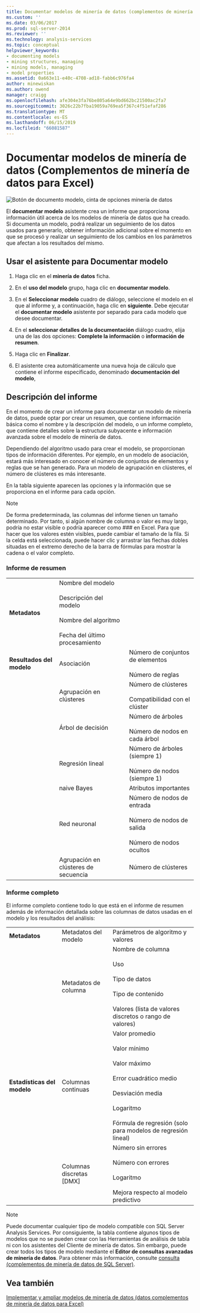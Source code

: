 ```yaml
---
title: Documentar modelos de minería de datos (complementos de minería de datos para Excel de datos) | Microsoft Docs
ms.custom: ''
ms.date: 03/06/2017
ms.prod: sql-server-2014
ms.reviewer: ''
ms.technology: analysis-services
ms.topic: conceptual
helpviewer_keywords:
- documenting models
- mining structures, managing
- mining models, managing
- model properties
ms.assetid: 0a663e11-e40c-4708-ad18-fabb6c976fa4
author: minewiskan
ms.author: owend
manager: craigg
ms.openlocfilehash: afe304e3fa76be805a64e9bd662bc21500ac2fa7
ms.sourcegitcommit: 3026c22b7fba19059a769ea5f367c4f51efaf286
ms.translationtype: MT
ms.contentlocale: es-ES
ms.lasthandoff: 06/15/2019
ms.locfileid: "66081587"
---
```

# <a name="documenting-mining-models-data-mining-add-ins-for-excel"></a>Documentar modelos de minería de datos (Complementos de minería de datos para Excel)
  ![Botón de documento modelo, cinta de opciones minería de datos](media/dmc-docmodel.gif "botón documentar modelo, cinta de opciones minería de datos")  
  
 El **documentar modelo** asistente crea un informe que proporciona información útil acerca de los modelos de minería de datos que ha creado. Si documenta un modelo, podrá realizar un seguimiento de los datos usados para generarlo, obtener información adicional sobre el momento en que se procesó y realizar un seguimiento de los cambios en los parámetros que afectan a los resultados del mismo.  
  
## <a name="using-the-document-model-wizard"></a>Usar el asistente para Documentar modelo  
  
1.  Haga clic en el **minería de datos** ficha.  
  
2.  En el **uso del modelo** grupo, haga clic en **documentar modelo**.  
  
3.  En el **Seleccionar modelo** cuadro de diálogo, seleccione el modelo en el que al informe y, a continuación, haga clic en **siguiente**. Debe ejecutar el **documentar modelo** asistente por separado para cada modelo que desee documentar.  
  
4.  En el **seleccionar detalles de la documentación** diálogo cuadro, elija una de las dos opciones: **Complete la información** o **información de resumen**.  
  
5.  Haga clic en **Finalizar**.  
  
6.  El asistente crea automáticamente una nueva hoja de cálculo que contiene el informe especificado, denominado **documentación del modelo**,  
  
## <a name="understanding-the-report"></a>Descripción del informe  
 En el momento de crear un informe para documentar un modelo de minería de datos, puede optar por crear un resumen, que contiene información básica como el nombre y la descripción del modelo, o un informe completo, que contiene detalles sobre la estructura subyacente e información avanzada sobre el modelo de minería de datos.  
  
 Dependiendo del algoritmo usado para crear el modelo, se proporcionan tipos de información diferentes. Por ejemplo, en un modelo de asociación, estará más interesado en conocer el número de conjuntos de elementos y reglas que se han generado. Para un modelo de agrupación en clústeres, el número de clústeres es más interesante.  
  
 En la tabla siguiente aparecen las opciones y la información que se proporciona en el informe para cada opción.  
  
> [!NOTE]  
>  De forma predeterminada, las columnas del informe tienen un tamaño determinado. Por tanto, si algún nombre de columna o valor es muy largo, podría no estar visible o podría aparecer como ### en Excel. Para que hacer que los valores estén visibles, puede cambiar el tamaño de la fila. Si la celda está seleccionada, puede hacer clic y arrastrar las flechas dobles situadas en el extremo derecho de la barra de fórmulas para mostrar la cadena o el valor completo.  
  
### <a name="summary-report"></a>Informe de resumen  
  
||||  
|-|-|-|  
|**Metadatos**|Nombre del modelo<br /><br /> Descripción del modelo<br /><br /> Nombre del algoritmo<br /><br /> Fecha del último procesamiento||  
|**Resultados del modelo**|Asociación|Número de conjuntos de elementos<br /><br /> Número de reglas|  
||Agrupación en clústeres|Número de clústeres<br /><br /> Compatibilidad con el clúster|  
||Árbol de decisión|Número de árboles<br /><br /> Número de nodos en cada árbol|  
||Regresión lineal|Número de árboles (siempre 1)<br /><br /> Número de nodos (siempre 1)|  
||naive Bayes|Atributos importantes|  
||Red neuronal|Número de nodos de entrada<br /><br /> Número de nodos de salida<br /><br /> Número de nodos ocultos|  
||Agrupación en clústeres de secuencia|Número de clústeres|  
  
### <a name="complete-report"></a>Informe completo  
 El informe completo contiene todo lo que está en el informe de resumen además de información detallada sobre las columnas de datos usadas en el modelo y los resultados del análisis:  
  
||||  
|-|-|-|  
|**Metadatos**|Metadatos del modelo|Parámetros de algoritmo y valores|  
||Metadatos de columna|Nombre de columna<br /><br /> Uso<br /><br /> Tipo de datos<br /><br /> Tipo de contenido<br /><br /> Valores (lista de valores discretos o rango de valores)|  
|**Estadísticas del modelo**|Columnas continuas|Valor promedio<br /><br /> Valor mínimo<br /><br /> Valor máximo<br /><br /> Error cuadrático medio<br /><br /> Desviación media<br /><br /> Logaritmo<br /><br /> Fórmula de regresión (solo para modelos de regresión lineal)|  
||Columnas discretas [DMX]|Número sin errores<br /><br /> Número con errores<br /><br /> Logaritmo<br /><br /> Mejora respecto al modelo predictivo|  
  
> [!NOTE]  
>  Puede documentar cualquier tipo de modelo compatible con SQL Server Analysis Services. Por consiguiente, la tabla contiene algunos tipos de modelos que no se pueden crear con las Herramientas de análisis de tabla ni con los asistentes del Cliente de minería de datos. Sin embargo, puede crear todos los tipos de modelo mediante el **Editor de consultas avanzadas de minería de datos**. Para obtener más información, consulte [consulta &#40;complementos de minería de datos de SQL Server&#41;](query-sql-server-data-mining-add-ins.md).  
  
## <a name="see-also"></a>Vea también  
 [Implementar y ampliar modelos de minería de datos &#40;datos complementos de minería de datos para Excel&#41;](deploying-and-scaling-mining-models-data-mining-add-ins-for-excel.md)  
  
  
